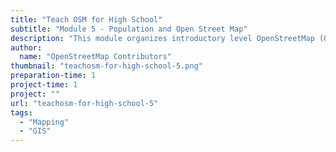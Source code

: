 ```yaml
---
title: "Teach OSM for High School"
subtitle: "Module 5 - Population and Open Street Map"
description: "This module organizes introductory level OpenStreetMap (OSM) resources that provide the teacher with a simple but comprehensive overview of the OSM project."
author:
  name: "OpenStreetMap Contributors"
thumbnail: "teachosm-for-high-school-5.png"
preparation-time: 1
project-time: 1
project: ""
url: "teachosm-for-high-school-5"
tags:
  - "Mapping"
  - "GIS"
---
```

